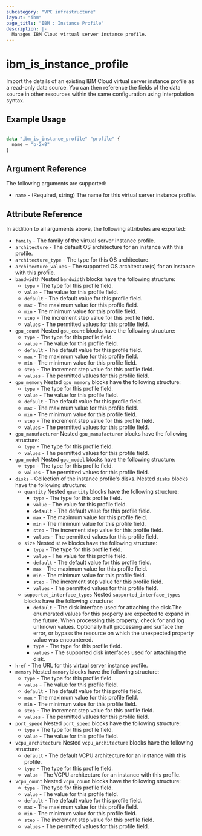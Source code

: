 ```yaml
---
subcategory: "VPC infrastructure"
layout: "ibm"
page_title: "IBM : Instance Profile"
description: |-
  Manages IBM Cloud virtual server instance profile.
---
```


# ibm\_is_instance_profile

Import the details of an existing IBM Cloud virtual server instance profile as a read-only data source. You can then reference the fields of the data source in other resources within the same configuration using interpolation syntax.


## Example Usage

```terraform

data "ibm_is_instance_profile" "profile" {
  name = "b-2x8"
}

```

## Argument Reference

The following arguments are supported:

* `name` - (Required, string) The name for this virtual server instance profile.

## Attribute Reference

In addition to all arguments above, the following attributes are exported:

* `family` - The family of the virtual server instance profile.
* `architecture` - The default OS architecture for an instance with this profile.
* `architecture_type` - The type for this OS architecture.
* `architecture_values` - The supported OS architecture(s) for an instance with this profile.
* `bandwidth`  Nested `bandwidth` blocks have the following structure:
  * `type` - The type for this profile field.
  * `value` - The value for this profile field.
  * `default` - The default value for this profile field.
  * `max` - The maximum value for this profile field.
  * `min` - The minimum value for this profile field.
  * `step` - The increment step value for this profile field.
  * `values` - The permitted values for this profile field.
* `gpu_count`  Nested `gpu_count` blocks have the following structure:
  * `type` - The type for this profile field.
  * `value` - The value for this profile field.
  * `default` - The default value for this profile field.
  * `max` - The maximum value for this profile field.
  * `min` - The minimum value for this profile field.
  * `step` - The increment step value for this profile field.
  * `values` - The permitted values for this profile field.
* `gpu_memory`  Nested `gpu_memory` blocks have the following structure:
  * `type` - The type for this profile field.
  * `value` - The value for this profile field.
  * `default` - The default value for this profile field.
  * `max` - The maximum value for this profile field.
  * `min` - The minimum value for this profile field.
  * `step` - The increment step value for this profile field.
  * `values` - The permitted values for this profile field.
* `gpu_manufacturer`  Nested `gpu_manufacturer` blocks have the following structure:
  * `type` - The type for this profile field.
  * `values` - The permitted values for this profile field.
* `gpu_model`  Nested `gpu_model` blocks have the following structure:
  * `type` - The type for this profile field.
  * `values` - The permitted values for this profile field.
* `disks` - Collection of the instance profile's disks. Nested `disks` blocks have the following structure:
  * `quantity`  Nested `quantity` blocks have the following structure:
    * `type` - The type for this profile field.
    * `value` - The value for this profile field.
    * `default` - The default value for this profile field.
    * `max` - The maximum value for this profile field.
    * `min` - The minimum value for this profile field.
    * `step` - The increment step value for this profile field.
    * `values` - The permitted values for this profile field.
  * `size`  Nested `size` blocks have the following structure:
    * `type` - The type for this profile field.
    * `value` - The value for this profile field.
    * `default` - The default value for this profile field.
    * `max` - The maximum value for this profile field.
    * `min` - The minimum value for this profile field.
    * `step` - The increment step value for this profile field.
    * `values` - The permitted values for this profile field.
  * `supported_interface_types`  Nested `supported_interface_types` blocks have the following structure:
    * `default` - The disk interface used for attaching the disk.The enumerated values for this property are expected to expand in the future. When processing this property, check for and log unknown values. Optionally halt processing and surface the error, or bypass the resource on which the unexpected property value was encountered.
    * `type` - The type for this profile field.
    * `values` - The supported disk interfaces used for attaching the disk.
* `href` - The URL for this virtual server instance profile.
* `memory`  Nested `memory` blocks have the following structure:
  * `type` - The type for this profile field.
  * `value` - The value for this profile field.
  * `default` - The default value for this profile field.
  * `max` - The maximum value for this profile field.
  * `min` - The minimum value for this profile field.
  * `step` - The increment step value for this profile field.
  * `values` - The permitted values for this profile field.
* `port_speed`  Nested `port_speed` blocks have the following structure:
  * `type` - The type for this profile field.
  * `value` - The value for this profile field.
* `vcpu_architecture`  Nested `vcpu_architecture` blocks have the following structure:
  * `default` - The default VCPU architecture for an instance with this profile.
  * `type` - The type for this profile field.
  * `value` - The VCPU architecture for an instance with this profile.
* `vcpu_count`  Nested `vcpu_count` blocks have the following structure:
  * `type` - The type for this profile field.
  * `value` - The value for this profile field.
  * `default` - The default value for this profile field.
  * `max` - The maximum value for this profile field.
  * `min` - The minimum value for this profile field.
  * `step` - The increment step value for this profile field.
  * `values` - The permitted values for this profile field.
